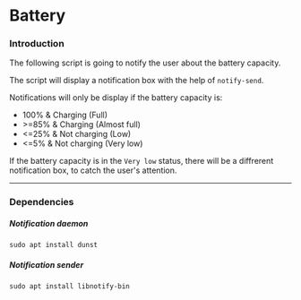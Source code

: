 # Battery

### Introduction

The following script is going to notify the user about the battery capacity.

The script will display a notification box with the help of `notify-send`.

Notifications will only be display if the battery capacity is:
- 100% & Charging (Full)
- \>=85% & Charging (Almost full)
- <=25% & Not charging (Low)
- <=5% & Not charging (Very low)

If the battery capacity is in the `Very low` status,
there will be a diffrerent notification box, to catch the user's attention.

---

### Dependencies

##### Notification daemon
```
sudo apt install dunst
```

##### Notification sender

```
sudo apt install libnotify-bin
```
